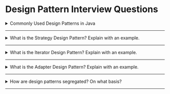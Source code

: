 # Design Pattern Interview Questions

<details>
<summary>Commonly Used Design Patterns in Java</summary>

Java developers frequently use a variety of design patterns to solve recurring software design problems. Here are some of the most commonly used patterns, grouped by category:

### 1. Creational Patterns
- **Singleton:** Ensures a class has only one instance and provides a global point of access.
- **Factory Method:** Defines an interface for creating an object, but lets subclasses alter the type of objects that will be created.
- **Abstract Factory:** Provides an interface for creating families of related or dependent objects without specifying their concrete classes.
- **Builder:** Separates the construction of a complex object from its representation.
- **Prototype:** Creates new objects by copying an existing object (the prototype).

### 2. Structural Patterns
- **Adapter:** Allows incompatible interfaces to work together.
- **Decorator:** Adds new functionality to an object dynamically.
- **Facade:** Provides a simplified interface to a complex subsystem.
- **Proxy:** Provides a surrogate or placeholder for another object to control access.
- **Composite:** Composes objects into tree structures to represent part-whole hierarchies.
- **Bridge:** Decouples an abstraction from its implementation so the two can vary independently.
- **Flyweight:** Reduces memory usage by sharing as much data as possible with similar objects.

### 3. Behavioral Patterns
- **Observer:** Defines a one-to-many dependency so that when one object changes state, all its dependents are notified.
- **Strategy:** Defines a family of algorithms, encapsulates each one, and makes them interchangeable.
- **Command:** Encapsulates a request as an object, thereby letting you parameterize clients with different requests.
- **Template Method:** Defines the skeleton of an algorithm, deferring some steps to subclasses.
- **Iterator:** Provides a way to access the elements of an aggregate object sequentially without exposing its underlying representation.
- **State:** Allows an object to alter its behavior when its internal state changes.
- **Chain of Responsibility:** Passes a request along a chain of handlers.
- **Mediator:** Defines an object that encapsulates how a set of objects interact.
- **Memento:** Captures and restores an object's internal state.
- **Visitor:** Lets you define a new operation without changing the classes of the elements on which it operates.

---

> These patterns are widely used in Java frameworks and libraries (e.g., Spring, Java Collections, Java I/O). Understanding them helps you write more maintainable, flexible, and robust code.

</details>
<hr>

<details>
<summary>What is the Strategy Design Pattern? Explain with an example.</summary>

**Strategy Pattern** is a behavioral design pattern that enables selecting an algorithm's behavior at runtime. It defines a family of algorithms, encapsulates each one, and makes them interchangeable. The client can choose which strategy to use without altering the code that uses it.

**Key Points:**
- Promotes the Open/Closed Principle by allowing new strategies to be added without modifying existing code.
- Useful when you have multiple related algorithms for a specific task and want to switch between them dynamically.

**Structure:**
- Strategy Interface: Declares a method that all concrete strategies must implement.
- Concrete Strategies: Implement the strategy interface with different algorithms.
- Context: Maintains a reference to a strategy object and delegates it to the strategy method.

**Example:**
```java
// Strategy interface
enum PaymentType { CREDIT_CARD, PAYPAL }

interface PaymentStrategy {
    void pay(double amount);
}

class CreditCardPayment implements PaymentStrategy {
    public void pay(double amount) {
        System.out.println("Paid " + amount + " using Credit Card");
    }
}

class PayPalPayment implements PaymentStrategy {
    public void pay(double amount) {
        System.out.println("Paid " + amount + " using PayPal");
    }
}

class ShoppingCart {
    private PaymentStrategy paymentStrategy;
    public void setPaymentStrategy(PaymentStrategy paymentStrategy) {
        this.paymentStrategy = paymentStrategy;
    }
    public void checkout(double amount) {
        paymentStrategy.pay(amount);
    }
}

// Usage
ShoppingCart cart = new ShoppingCart();
cart.setPaymentStrategy(new CreditCardPayment());
cart.checkout(100.0); // Paid 100.0 using Credit Card
cart.setPaymentStrategy(new PayPalPayment());
cart.checkout(50.0); // Paid 50.0 using PayPal
```

**Benefits:**
- Easily add new payment methods without changing ShoppingCart code.
- Switch strategies at runtime.

</details>
<hr>

<details>
<summary>What is the Iterator Design Pattern? Explain with an example.</summary>

**Iterator Pattern** is a behavioral design pattern that provides a way to access the elements of a collection sequentially without exposing its underlying representation.

**Key Points:**
- Decouples collection classes from traversal logic.
- Supports multiple traversals and custom iteration algorithms.
- Widely used in Java Collections Framework (e.g., `Iterator`, `ListIterator`).

**Structure:**
- Iterator Interface: Declares methods for traversing elements (e.g., `hasNext()`, `next()`).
- Concrete Iterator: Implements the iterator interface for a specific collection.
- Aggregate Interface: Declares a method to create an iterator.
- Concrete Aggregate: Implements the aggregate interface and returns an iterator instance.

**Example:**
```java
import java.util.Iterator;
import java.util.List;
import java.util.ArrayList;

class NameRepository implements Iterable<String> {
    private List<String> names = new ArrayList<>();
    public void addName(String name) { names.add(name); }
    public Iterator<String> iterator() { return names.iterator(); }
}

// Usage
NameRepository repo = new NameRepository();
repo.addName("Alice");
repo.addName("Bob");
for (String name : repo) {
    System.out.println(name);
}
```

**Benefits:**
- Hides the internal structure of the collection.
- Supports multiple and custom iteration strategies.
- Makes code more readable and maintainable.

</details>
<hr>

<details>
<summary>What is the Adapter Design Pattern? Explain with an example.</summary>

**Adapter Pattern** is a structural design pattern that allows objects with incompatible interfaces to work together. It acts as a bridge between two incompatible interfaces by converting the interface of a class into another interface that a client expects.

**Key Points:**
- Useful when you want to use an existing class, but its interface does not match the one you need.
- Promotes reusability of existing code without modifying it.
- Also known as "Wrapper" pattern.

**Structure:**
- **Target:** The interface expected by the client.
- **Adaptee:** The existing class with an incompatible interface.
- **Adapter:** Implements the target interface and translates calls to the adaptee.

**Example:**
Suppose you have a legacy audio player that plays only MP3 files, but you want to play other formats (e.g., MP4, VLC) using the same interface.

```java
// Target interface
interface MediaPlayer {
    void play(String audioType, String fileName);
}

// Adaptee (incompatible interface)
class AdvancedMediaPlayer {
    public void playVlc(String fileName) {
        System.out.println("Playing vlc file: " + fileName);
    }
    public void playMp4(String fileName) {
        System.out.println("Playing mp4 file: " + fileName);
    }
}

// Adapter
class MediaAdapter implements MediaPlayer {
    private AdvancedMediaPlayer advancedMediaPlayer = new AdvancedMediaPlayer();
    public void play(String audioType, String fileName) {
        if (audioType.equalsIgnoreCase("vlc")) {
            advancedMediaPlayer.playVlc(fileName);
        } else if (audioType.equalsIgnoreCase("mp4")) {
            advancedMediaPlayer.playMp4(fileName);
        } else {
            System.out.println("Invalid media. " + audioType + " format not supported");
        }
    }
}

// Client
class AudioPlayer implements MediaPlayer {
    private MediaAdapter mediaAdapter = new MediaAdapter();
    public void play(String audioType, String fileName) {
        if (audioType.equalsIgnoreCase("mp3")) {
            System.out.println("Playing mp3 file: " + fileName);
        } else {
            mediaAdapter.play(audioType, fileName);
        }
    }
}

// Usage
AudioPlayer player = new AudioPlayer();
player.play("mp3", "song.mp3"); // Playing mp3 file: song.mp3
player.play("mp4", "movie.mp4"); // Playing mp4 file: movie.mp4
player.play("vlc", "video.vlc"); // Playing vlc file: video.vlc
player.play("avi", "clip.avi"); // Invalid media. avi format not supported
```

**Benefits:**
- Allows integration of legacy or third-party code without modifying their source.
- Promotes code reusability and flexibility.

</details>
<hr>

<details>
<summary>How are design patterns segregated? On what basis?</summary>

Design patterns are typically segregated into three main categories based on the nature of the problem they solve and the aspect of software design they address:

### 1. Creational Patterns
- **Purpose:** Deal with object creation mechanisms, trying to create objects in a manner suitable to the situation.
- **Goal:** Abstract the instantiation process, making a system independent of how its objects are created, composed, and represented.
- **Examples:** Singleton, Factory Method, Abstract Factory, Builder, Prototype.

### 2. Structural Patterns
- **Purpose:** Concerned with how classes and objects are composed to form larger structures.
- **Goal:** Help ensure that if one part of a system changes, the entire structure of the system does not need to do the same.
- **Examples:** Adapter, Decorator, Facade, Proxy, Composite, Bridge, Flyweight.

### 3. Behavioral Patterns
- **Purpose:** Focus on communication between objects, what goes on between objects and how they operate together.
- **Goal:** Assign responsibilities between objects and encapsulate behavior in objects.
- **Examples:** Observer, Strategy, Command, Template Method, Iterator, State, Chain of Responsibility, Mediator, Memento, Visitor.

---

**Summary Table:**
| Category      | Focus Area                | Example Patterns                  |
|--------------|---------------------------|-----------------------------------|
| Creational   | Object creation           | Singleton, Factory, Builder       |
| Structural   | Object/class composition  | Adapter, Decorator, Facade        |
| Behavioral   | Object interaction        | Observer, Strategy, Iterator      |

> This segregation helps developers quickly identify the type of problem a pattern addresses and choose the right pattern for their design needs.

</details>
<hr>

